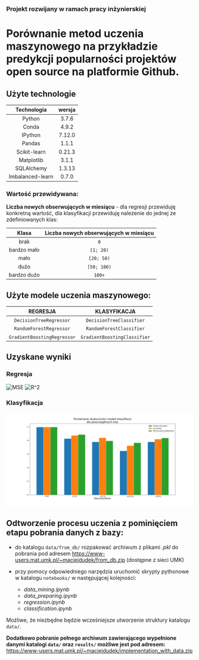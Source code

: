 ### Projekt rozwijany w ramach pracy inżynierskiej

# Porównanie metod uczenia maszynowego na przykładzie predykcji popularności projektów open source na platformie Github.

## Użyte technologie

| Technologia | wersja |
| :---: | :---: |
| Python | 3.7.6 |
| Conda | 4.9.2 |
| IPython | 7.12.0 |
| Pandas | 1.1.1 |
| Scikit-learn | 0.21.3 |
| Matplotlib | 3.1.1 |
| SQLAlchemy | 1.3.13 |
| Imbalanced-learn | 0.7.0 |

### Wartość przewidywana:

**Liczba nowych obserwujących w miesiącu** - dla regresji przewiduję konkretną wartość, dla klasyfikacji przewiduję należenie do jednej ze zdefiniowanych klas:

| Klasa | Liczba nowych obserwujących w miesiącu |
| :---: | :---: |
| brak | `0` |
| bardzo mało | `[1; 20)` |
| mało | `[20; 50)` |
| dużo | `[50; 100)` |
| bardzo dużo | `100+` |

## Użyte modele uczenia maszynowego:

| REGRESJA | KLASYFIKACJA |
| :---: | :---: |
| `DecisionTreeRegressor` | `DecisionTreeClassifier` |
| `RandomForestRegressor` | `RandomForestClassifier` |
| `GradientBoostingRegressor` | `GradientBoostingClassifier` |

## Uzyskane wyniki

### Regresja

![MSE](results/regression/porównanie%20modeli%20-%20MSE.jpg)
![R^2](results/regression/porównanie%20modeli%20-%20R%5E2.jpg)

### Klasyfikacja

![MATRICES](results/classification/porównanie%20skuteczności%20modeli%20klasyfikacji.png)

## Odtworzenie procesu uczenia z pominięciem etapu pobrania danych z bazy:

- do katalogu `data/from_db/` rozpakować archiwum z plikami *.pkl* do pobrania pod adresem https://www-users.mat.umk.pl/~maciejdudek/from_db.zip (dostępne z sieci UMK)
- przy pomocy odpowiedniego narzędzia uruchomić skrypty pythonowe w katalogu `notebooks/` w następującej kolejności:

  - *data_mining.ipynb*
  - *data_preparing.ipynb*
  - *regression.ipynb*
  - *classification.ipynb*

Możliwe, że niezbędne będzie wcześniejsze utworzenie struktury katalogu `data/`.

**Dodatkowo pobranie pełnego archiwum zawierającego wypełnione danymi katalogi `data/` oraz `results/` możliwe jest pod adresem:** https://www-users.mat.umk.pl/~maciejdudek/implementation_with_data.zip
